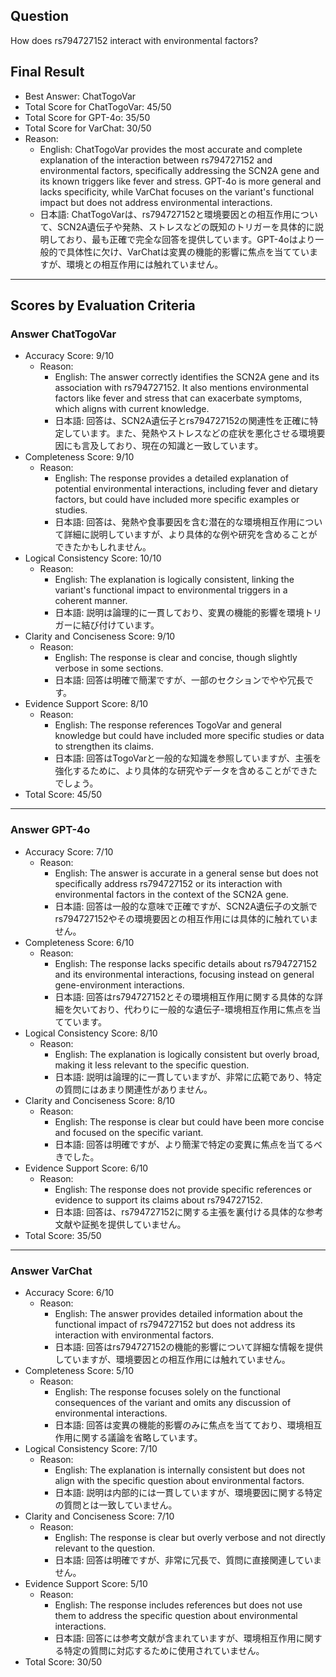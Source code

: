 ## Question

How does rs794727152 interact with environmental factors?

## Final Result

- Best Answer: ChatTogoVar
- Total Score for ChatTogoVar: 45/50
- Total Score for GPT-4o: 35/50
- Total Score for VarChat: 30/50
- Reason:
  - English: ChatTogoVar provides the most accurate and complete explanation of the interaction between rs794727152 and environmental factors, specifically addressing the SCN2A gene and its known triggers like fever and stress. GPT-4o is more general and lacks specificity, while VarChat focuses on the variant's functional impact but does not address environmental interactions.
  - 日本語: ChatTogoVarは、rs794727152と環境要因との相互作用について、SCN2A遺伝子や発熱、ストレスなどの既知のトリガーを具体的に説明しており、最も正確で完全な回答を提供しています。GPT-4oはより一般的で具体性に欠け、VarChatは変異の機能的影響に焦点を当てていますが、環境との相互作用には触れていません。

---

## Scores by Evaluation Criteria

### Answer ChatTogoVar
- Accuracy Score: 9/10
  - Reason: 
    - English: The answer correctly identifies the SCN2A gene and its association with rs794727152. It also mentions environmental factors like fever and stress that can exacerbate symptoms, which aligns with current knowledge.
    - 日本語: 回答は、SCN2A遺伝子とrs794727152の関連性を正確に特定しています。また、発熱やストレスなどの症状を悪化させる環境要因にも言及しており、現在の知識と一致しています。
- Completeness Score: 9/10
  - Reason: 
    - English: The response provides a detailed explanation of potential environmental interactions, including fever and dietary factors, but could have included more specific examples or studies.
    - 日本語: 回答は、発熱や食事要因を含む潜在的な環境相互作用について詳細に説明していますが、より具体的な例や研究を含めることができたかもしれません。
- Logical Consistency Score: 10/10
  - Reason: 
    - English: The explanation is logically consistent, linking the variant's functional impact to environmental triggers in a coherent manner.
    - 日本語: 説明は論理的に一貫しており、変異の機能的影響を環境トリガーに結び付けています。
- Clarity and Conciseness Score: 9/10
  - Reason: 
    - English: The response is clear and concise, though slightly verbose in some sections.
    - 日本語: 回答は明確で簡潔ですが、一部のセクションでやや冗長です。
- Evidence Support Score: 8/10
  - Reason: 
    - English: The response references TogoVar and general knowledge but could have included more specific studies or data to strengthen its claims.
    - 日本語: 回答はTogoVarと一般的な知識を参照していますが、主張を強化するために、より具体的な研究やデータを含めることができたでしょう。
- Total Score: 45/50

---

### Answer GPT-4o
- Accuracy Score: 7/10
  - Reason: 
    - English: The answer is accurate in a general sense but does not specifically address rs794727152 or its interaction with environmental factors in the context of the SCN2A gene.
    - 日本語: 回答は一般的な意味で正確ですが、SCN2A遺伝子の文脈でrs794727152やその環境要因との相互作用には具体的に触れていません。
- Completeness Score: 6/10
  - Reason: 
    - English: The response lacks specific details about rs794727152 and its environmental interactions, focusing instead on general gene-environment interactions.
    - 日本語: 回答はrs794727152とその環境相互作用に関する具体的な詳細を欠いており、代わりに一般的な遺伝子-環境相互作用に焦点を当てています。
- Logical Consistency Score: 8/10
  - Reason: 
    - English: The explanation is logically consistent but overly broad, making it less relevant to the specific question.
    - 日本語: 説明は論理的に一貫していますが、非常に広範であり、特定の質問にはあまり関連性がありません。
- Clarity and Conciseness Score: 8/10
  - Reason: 
    - English: The response is clear but could have been more concise and focused on the specific variant.
    - 日本語: 回答は明確ですが、より簡潔で特定の変異に焦点を当てるべきでした。
- Evidence Support Score: 6/10
  - Reason: 
    - English: The response does not provide specific references or evidence to support its claims about rs794727152.
    - 日本語: 回答は、rs794727152に関する主張を裏付ける具体的な参考文献や証拠を提供していません。
- Total Score: 35/50

---

### Answer VarChat
- Accuracy Score: 6/10
  - Reason: 
    - English: The answer provides detailed information about the functional impact of rs794727152 but does not address its interaction with environmental factors.
    - 日本語: 回答はrs794727152の機能的影響について詳細な情報を提供していますが、環境要因との相互作用には触れていません。
- Completeness Score: 5/10
  - Reason: 
    - English: The response focuses solely on the functional consequences of the variant and omits any discussion of environmental interactions.
    - 日本語: 回答は変異の機能的影響のみに焦点を当てており、環境相互作用に関する議論を省略しています。
- Logical Consistency Score: 7/10
  - Reason: 
    - English: The explanation is internally consistent but does not align with the specific question about environmental factors.
    - 日本語: 説明は内部的には一貫していますが、環境要因に関する特定の質問とは一致していません。
- Clarity and Conciseness Score: 7/10
  - Reason: 
    - English: The response is clear but overly verbose and not directly relevant to the question.
    - 日本語: 回答は明確ですが、非常に冗長で、質問に直接関連していません。
- Evidence Support Score: 5/10
  - Reason: 
    - English: The response includes references but does not use them to address the specific question about environmental interactions.
    - 日本語: 回答には参考文献が含まれていますが、環境相互作用に関する特定の質問に対応するために使用されていません。
- Total Score: 30/50